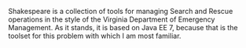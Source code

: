 Shakespeare is a collection of tools for managing Search and Rescue operations in the style of the Virginia Department of Emergency Management.  As it stands, it is based on Java EE 7, because that is the toolset for this problem with which I am most familiar.
